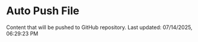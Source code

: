 # Auto Push File

Content that will be pushed to GitHub repository.
Last updated: 07/14/2025, 06:29:23 PM